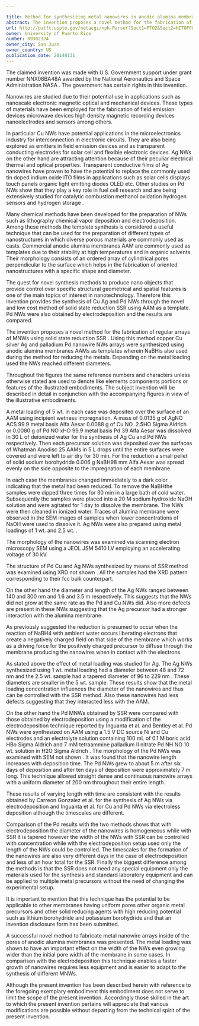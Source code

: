 ```yaml
---

title: Method for synthesizing metal nanowires in anodic alumina membranes using solid state reduction
abstract: The invention proposes a novel method for the fabrication of regular arrays of MNWs using solid-state reduction (SSR). Using this method copper (Cu), silver (Ag), and palladium (Pd) nanowire (NWs) arrays were synthesized using anodic alumina membranes (AAMs) as templates. Depending on the metal loading used the NWs reached different diameters.
url: http://patft.uspto.gov/netacgi/nph-Parser?Sect1=PTO2&Sect2=HITOFF&p=1&u=%2Fnetahtml%2FPTO%2Fsearch-adv.htm&r=1&f=G&l=50&d=PALL&S1=09302324&OS=09302324&RS=09302324
owner: University of Puerto Rico
number: 09302324
owner_city: San Juan
owner_country: US
publication_date: 20140131
---
```

The claimed invention was made with U.S. Government support under grant number NNX08BA48A awarded by the National Aeronautics and Space Administration NASA . The government has certain rights in this invention.

Nanowires are studied due to their potential use in applications such as nanoscale electronic magnetic optical and mechanical devices. These types of materials have been employed for the fabrication of field emission devices microwave devices high density magnetic recording devices nanoelectrodes and sensors among others.

In particular Cu NWs have potential applications in the microelectronics industry for interconnection in electronic circuits. They are also being explored as emitters in field emission devices and as transparent conducting electrodes for solar cell and flexible electronic devices. Ag NWs on the other hand are attracting attention because of their peculiar electrical thermal and optical properties. Transparent conductive films of Ag nanowires have proven to have the potential to replace the commonly used tin doped indium oxide ITO films in applications such as solar cells displays touch panels organic light emitting diodes OLED etc. Other studies on Pd NWs show that they play a key role in fuel cell research and are being extensively studied for catalytic combustion methanol oxidation hydrogen sensors and hydrogen storage .

Many chemical methods have been developed for the preparation of NWs such as lithography chemical vapor deposition and electrodeposition. Among these methods the template synthesis is considered a useful technique that can be used for the preparation of different types of nanostructures in which diverse porous materials are commonly used as casts. Commercial anodic alumina membranes AAM are commonly used as templates due to their stability at high temperatures and in organic solvents. Their morphology consists of an ordered array of cylindrical pores perpendicular to the surface which helps in the fabrication of oriented nanostructures with a specific shape and diameter.

The quest for novel synthesis methods to produce nano objects that provide control over specific structural geometrical and spatial features is one of the main topics of interest in nanotechnology. Therefore this invention provides the synthesis of Cu Ag and Pd NWs through the novel and low cost method of solid state reduction SSR using AAM as a template. Pd NWs were also obtained by electrodeposition and the results are compared.

The invention proposes a novel method for the fabrication of regular arrays of MNWs using solid state reduction SSR . Using this method copper Cu silver Ag and palladium Pd nanowire NWs arrays were synthesized using anodic alumina membranes AAMs as templates wherein NaBHis also used during the method for reducing the metals. Depending on the metal loading used the NWs reached different diameters.

Throughout the figures the same reference numbers and characters unless otherwise stated are used to denote like elements components portions or features of the illustrated embodiments. The subject invention will be described in detail in conjunction with the accompanying figures in view of the illustrative embodiments.

A metal loading of 5 wt. in each case was deposited over the surface of an AAM using incipient wetness impregnation. A mass of 0.0135 g of AgNO ACS 99.9 metal basis Alfa Aesar 0.0088 g of Cu NO .2.5HO Sigma Aldrich or 0.0080 g of Pd NO xHO 99.9 metal basis Pd 39 Alfa Aesar was dissolved in 30 L of deionized water for the synthesis of Ag Cu and Pd NWs respectively. Then each precursor solution was deposited over the surfaces of Whatman Anodisc 25 AAMs in 5 L drops until the entire surfaces were covered and were left to air dry for 30 min. For the reduction a small pellet of solid sodium borohydride 0.006 g NaBH98 mm Alfa Aesar was spread evenly on the side opposite to the impregnation of each membrane.

In each case the membranes changed immediately to a dark color indicating that the metal had been reduced. To remove the NaBHthe samples were dipped three times for 30 min in a large bath of cold water. Subsequently the samples were placed into a 20 M sodium hydroxide NaOH solution and were agitated for 1 day to dissolve the membrane. The NWs were then cleaned in ionized water. Traces of alumina membrane were observed in the SEM images of samples when lower concentrations of NaOH were used to dissolve it. Ag NWs were also prepared using metal loadings of 1 wt. and 2.5 wt. .

The morphology of the nanowires was examined via scanning electron microscopy SEM using a JEOL JSM 5410 LV employing an accelerating voltage of 30 kV.

The structure of Pd Cu and Ag NWs synthesized by means of SSR method was examined using XRD not shown . All the samples had the XRD pattern corresponding to their fcc bulk counterpart.

On the other hand the diameter and length of the Ag NWs ranged between 140 and 300 nm and 1.6 and 3.5 m respectively. This suggests that the NWs did not grow at the same rate as the Pd and Cu NWs did. Also more defects are present in these NWs suggesting that the Ag precursor had a stronger interaction with the alumina membrane.

As previously suggested the reduction is presumed to occur when the reaction of NaBH4 with ambient water occurs liberating electrons that create a negatively charged field on that side of the membrane which works as a driving force for the positively charged precursor to diffuse through the membrane producing the nanowires when in contact with the electrons.

As stated above the effect of metal loading was studied for Ag. The Ag NWs synthesized using 1 wt. metal loading had a diameter between 48 and 72 nm and the 2.5 wt. sample had a tapered diameter of 96 to 229 nm . These diameters are smaller in the 5 wt. sample. These results show that the metal loading concentration influences the diameter of the nanowires and thus can be controlled with the SSR method. Also these nanowires had less defects suggesting that they interacted less with the AAM.

On the other hand the Pd MNWs obtained by SSR were compared with those obtained by electrodeposition using a modification of the electrodeposition technique reported by Inguanta et al. and Bentley et al. Pd NWs were synthesized on AAM using a 1.5 V DC source Ni and Cu electrodes and an electrolyte solution containing 100 mL of 0.1 M boric acid HBo Sigma Aldrich and 7 mM tetraammine palladium II nitrate Pd NH NO 10 wt. solution in H2O Sigma Aldrich . The morphology of the Pd NWs was examined with SEM not shown . It was found that the nanowire length increases with deposition time. The Pd NWs grew to about 5 m after six days of deposition and after ten days of deposition were approximately 7 m long. This technique allowed straight dense and continuous nanowire arrays with a uniform diameter of 200 nm throughout their entire length.

These results of varying length with time are consistent with the results obtained by Carreon Gonzalez et al. for the synthesis of Ag NWs via electrodeposition and Inguanta et al. for Cu and Pd NWs via electroless deposition although the timescales are different.

Comparison of the Pd results with the two methods shows that with electrodeposition the diameter of the nanowires is homogeneous while with SSR it is tapered however the width of the NWs with SSR can be controlled with concentration while with the electrodeposition setup used only the length of the NWs could be controlled. The timescales for the formation of the nanowires are also very different days in the case of electrodeposition and less of an hour total for the SSR. Finally the biggest difference among the methods is that the SSR does not need any special equipment only the materials used for the synthesis and standard laboratory equipment and can be applied to multiple metal precursors without the need of changing the experimental setup.

It is important to mention that this technique has the potential to be applicable to other membranes having uniform pores other organic metal precursors and other solid reducing agents with high reducing potential such as lithium borohydride and potassium borohydride and that an invention disclosure form has been submitted.

A successful novel method to fabricate metal nanowire arrays inside of the pores of anodic alumina membranes was presented. The metal loading was shown to have an important effect on the width of the NWs even growing wider than the initial pore width of the membrane in some cases. In comparison with the electrodeposition this technique enables a faster growth of nanowires requires less equipment and is easier to adapt to the synthesis of different MNWs.

Although the present invention has been described herein with reference to the foregoing exemplary embodiment this embodiment does not serve to limit the scope of the present invention. Accordingly those skilled in the art to which the present invention pertains will appreciate that various modifications are possible without departing from the technical spirit of the present invention.

